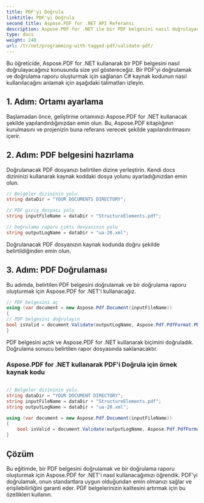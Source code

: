 ```yaml
---
title: PDF'yi Doğrula
linktitle: PDF'yi Doğrula
second_title: Aspose.PDF for .NET API Referansı
description: Aspose.PDF for .NET ile bir PDF belgesini nasıl doğrulayacağınızı öğrenin. Standartlara uygunluğunu kontrol edin ve bir doğrulama raporu oluşturun.
type: docs
weight: 240
url: /tr/net/programming-with-tagged-pdf/validate-pdf/
---
```

Bu öğreticide, Aspose.PDF for .NET kullanarak bir PDF belgesini nasıl doğrulayacağınız konusunda size yol göstereceğiz. Bir PDF'yi doğrulamak ve doğrulama raporu oluşturmak için sağlanan C# kaynak kodunun nasıl kullanılacağını anlamak için aşağıdaki talimatları izleyin.

## 1. Adım: Ortamı ayarlama

Başlamadan önce, geliştirme ortamınızı Aspose.PDF for .NET kullanacak şekilde yapılandırdığınızdan emin olun. Bu, Aspose.PDF kitaplığının kurulmasını ve projenizin buna referans verecek şekilde yapılandırılmasını içerir.

## 2. Adım: PDF belgesini hazırlama

Doğrulanacak PDF dosyanızı belirtilen dizine yerleştirin. Kendi docs dizininizi kullanarak kaynak koddaki dosya yolunu ayarladığınızdan emin olun.

```csharp
// Belgeler dizininin yolu.
string dataDir = "YOUR DOCUMENTS DIRECTORY";

// PDF giriş dosyası yolu
string inputFileName = dataDir + "StructureElements.pdf";

// Doğrulama raporu çıktı dosyasının yolu
string outputLogName = dataDir + "ua-20.xml";
```

Doğrulanacak PDF dosyanızın kaynak kodunda doğru şekilde belirtildiğinden emin olun.

## 3. Adım: PDF Doğrulaması

Bu adımda, belirtilen PDF belgesini doğrulamak ve bir doğrulama raporu oluşturmak için Aspose.PDF for .NET'i kullanacağız.

```csharp
// PDF belgesini aç
using (var document = new Aspose.Pdf.Document(inputFileName))
{
// PDF belgesini doğrulayın
bool isValid = document.Validate(outputLogName, Aspose.Pdf.PdfFormat.PDF_UA_1);
}
```

PDF belgesini açtık ve Aspose.PDF for .NET kullanarak biçimini doğruladık. Doğrulama sonucu belirtilen rapor dosyasında saklanacaktır.

### Aspose.PDF for .NET kullanarak PDF'i Doğrula için örnek kaynak kodu 
```csharp

// Belgeler dizininin yolu.
string dataDir = "YOUR DOCUMENT DIRECTORY";
string inputFileName = dataDir + "StructureElements.pdf";
string outputLogName = dataDir + "ua-20.xml";

using (var document = new Aspose.Pdf.Document(inputFileName))
{
	bool isValid = document.Validate(outputLogName, Aspose.Pdf.PdfFormat.PDF_UA_1);
}

```

## Çözüm

Bu eğitimde, bir PDF belgesini doğrulamak ve bir doğrulama raporu oluşturmak için Aspose.PDF for .NET'i nasıl kullanacağımızı öğrendik. PDF'yi doğrulamak, onun standartlara uygun olduğundan emin olmanızı sağlar ve erişilebilirliğini garanti eder. PDF belgelerinizin kalitesini artırmak için bu özellikleri kullanın.
